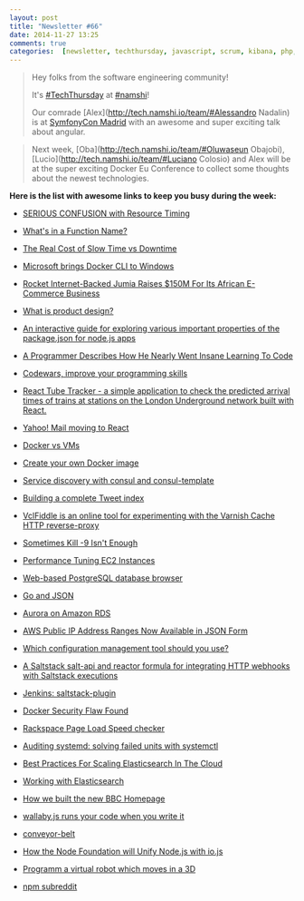 ```yaml
---
layout: post
title: "Newsletter #66"
date: 2014-11-27 13:25
comments: true
categories:  [newsletter, techthursday, javascript, scrum, kibana, php, react, hhvm, Symfony, css, database, docker, rocket internet, design, coding, json, nodejs]
---
```


> Hey folks from the software engineering community!
>
> It's [#TechThursday](/blog/categories/techthursday/) at [#namshi](http://twitter.com/techNamshi)!
> 
> Our comrade [Alex](http://tech.namshi.io/team/#Alessandro Nadalin) is at [SymfonyCon Madrid](http://madrid2014.symfony.com/speakers)
> with an awesome and super exciting talk about angular.
 
> Next week, [Oba](http://tech.namshi.io/team/#Oluwaseun Obajobi), [Lucio](http://tech.namshi.io/team/#Luciano Colosio) and Alex will be at 
> the super exciting Docker Eu Conference to collect some thoughts about the newest technologies.

**Here is the list with awesome links to keep you busy during the week:**

- [SERIOUS CONFUSION with Resource Timing](http://www.stevesouders.com/blog/2014/11/25/serious-confusion-with-resource-timing/)

- [What's in a Function Name?](http://bocoup.com/weblog/whats-in-a-function-name/)

- [The Real Cost of Slow Time vs Downtime](http://www.webperformancetoday.com/2014/11/12/real-cost-slow-time-vs-downtime-slides/)

<!-- more -->

* [Microsoft brings Docker CLI to Windows](http://www.infoworld.com/article/2850056/application-virtualization/microsoft-docker-cli-windows.html)

* [Rocket Internet-Backed Jumia Raises $150M For Its African E-Commerce Business](http://techcrunch.com/2014/11/26/rocket-internet-backed-jumia-raises-150m-for-its-african-e-commerce-business/)

* [What is product design?](https://medium.com/@ericeriksson/what-is-product-design-9709572cb3ff)

* [An interactive guide for exploring various important properties of the package.json  for node.js apps](http://browsenpm.org/package.json)

* [A Programmer Describes How He Nearly Went Insane Learning To Code](http://www.businessinsider.com/learning-how-to-code-imposter-syndrome-2014-11)

* [Codewars, improve your programming skills](http://www.codewars.com/)

* [React Tube Tracker - a simple application to check the predicted arrival times of trains at stations on the London Underground network built with React.](https://github.com/i-like-robots/react-tube-tracker)

* [Yahoo! Mail moving to React ](http://www.slideshare.net/rmsguhan/react-meetup-mailonreact)

* [Docker vs VMs](http://devops.com/blogs/devops-toolbox/docker-vs-vms/)

* [Create your own Docker image](http://blog.arungupta.me/2014/11/create-own-docker-image-techtip57/)

* [Service discovery with consul and consul-template](http://agiletesting.blogspot.co.uk/2014/11/service-discovery-with-consul-and.html)

* [Building a complete Tweet index](https://blog.twitter.com/2014/building-a-complete-tweet-index)

* [VclFiddle is an online tool for experimenting with the Varnish Cache HTTP reverse-proxy](https://github.com/vclfiddle/vclfiddle)

* [Sometimes Kill -9 Isn't Enough](http://www.bravenewgeek.com/sometimes-kill-9-isnt-enough/)

* [Performance Tuning EC2 Instances](http://www.slideshare.net/brendangregg/performance-tuning-ec2-instances)

* [Web-based PostgreSQL database browser](https://github.com/sosedoff/pgweb)

* [Go and JSON](https://eager.io/blog/go-and-json/)

* [Aurora on Amazon RDS](http://docs.aws.amazon.com/AmazonRDS/latest/UserGuide/CHAP_Aurora.html)

* [AWS Public IP Address Ranges Now Available in JSON Form](http://aws.amazon.com/blogs/aws/aws-ip-ranges-json/)

* [Which configuration management tool should you use?](http://blog.deimos.fr/2014/11/17/which-configuration-management-tool-should-you-use/)

* [A Saltstack salt-api and reactor formula for integrating HTTP webhooks with Saltstack executions](https://github.com/madflojo/salt-api-reactor-formula)

* [Jenkins: saltstack-plugin](https://wiki.jenkins-ci.org/display/JENKINS/saltstack-plugin)

* [Docker Security Flaw Found](http://www.informationweek.com/cloud/infrastructure-as-a-service/docker-security-flaw-found/d/d-id/1317751)

* [Rackspace Page Load Speed checker](http://www.rackspace.co.uk/ecommerce-hosting/page-speed-checker)

* [Auditing systemd: solving failed units with systemctl](http://linux-audit.com/auditing-systemd-solving-failed-units-with-systemctl/)

* [Best Practices For Scaling Elasticsearch In The Cloud](http://www.slideshare.net/bigstep-infrastructure/bigstep-partners-elasticsearch-scaling-benchmarks)

* [Working with Elasticsearch](http://wiki.joyent.com/wiki/display/jpc2/Working+with+Elasticsearch)

* [How we built the new BBC Homepage](http://www.bbc.co.uk/blogs/internet/entries/47a96d23-ae04-444e-808f-678e6809765d)

* [wallaby.js runs your code when you write it](http://wallabyjs.com/)

* [conveyor-belt](https://github.com/svileng/conveyor-belt)

* [How the Node Foundation will Unify Node.js with io.js](http://strongloop.com/strongblog/node-js-foundation-io-js-unification/)

* [Programm a virtual robot which moves in a 3D](https://github.com/s-a/TRY.js)

* [npm subreddit](https://www.reddit.com/r/npm)
